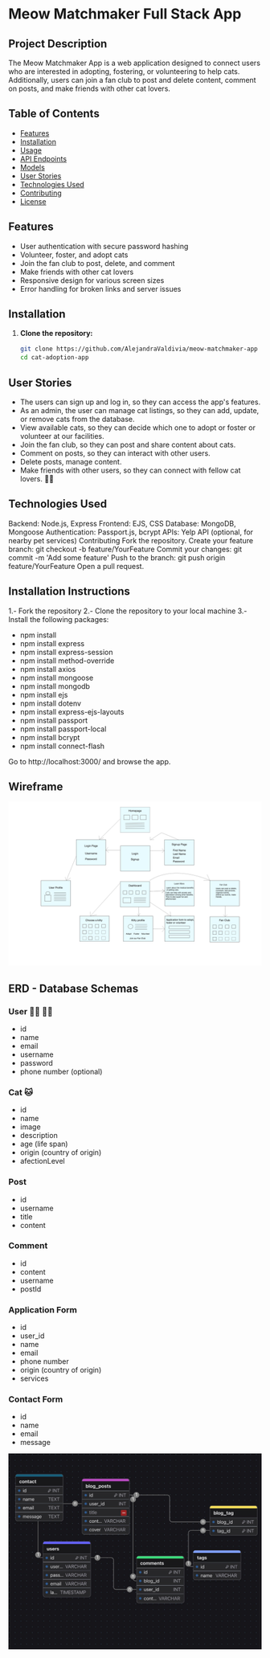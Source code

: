 # Meow Matchmaker Full Stack App

## Project Description

The Meow Matchmaker App is a web application designed to connect users who are interested in adopting, fostering, or volunteering to help cats. Additionally, users can join a fan club to post and delete content, comment on posts, and make friends with other cat lovers.

## Table of Contents

- [Features](#features)
- [Installation](#installation)
- [Usage](#usage)
- [API Endpoints](#api-endpoints)
- [Models](#models)
- [User Stories](#user-stories)
- [Technologies Used](#technologies-used)
- [Contributing](#contributing)
- [License](#license)

## Features

- User authentication with secure password hashing
- Volunteer, foster, and adopt cats
- Join the fan club to post, delete, and comment
- Make friends with other cat lovers
- Responsive design for various screen sizes
- Error handling for broken links and server issues

## Installation

1. **Clone the repository:**

   ```sh
   git clone https://github.com/AlejandraValdivia/meow-matchmaker-app
   cd cat-adoption-app
   ```

## User Stories

- The users can sign up and log in, so they can access the app's features.
- As an admin, the user can manage cat listings, so they can add, update, or remove cats from the database.
- View available cats, so they can decide which one to adopt or foster or volunteer at our facilities.
- Join the fan club, so they can post and share content about cats.
- Comment on posts, so they can interact with other users.
- Delete posts, manage content.
- Make friends with other users, so they can connect with fellow cat lovers. 🥰😻

## Technologies Used

Backend: Node.js, Express
Frontend: EJS, CSS
Database: MongoDB, Mongoose
Authentication: Passport.js, bcrypt
APIs: Yelp API (optional, for nearby pet services)
Contributing
Fork the repository.
Create your feature branch: git checkout -b feature/YourFeature
Commit your changes: git commit -m 'Add some feature'
Push to the branch: git push origin feature/YourFeature
Open a pull request.

## Installation Instructions

1.- Fork the repository
2.- Clone the repository to your local machine
3.- Install the following packages:

- npm install
- npm install express
- npm install express-session
- npm install method-override
- npm install axios
- npm install mongoose
- npm install mongodb
- npm install ejs
- npm install dotenv
- npm install express-ejs-layouts
- npm install passport
- npm install passport-local
- npm install bcrypt
- npm install connect-flash

Go to http://localhost:3000/ and browse the app.

## Wireframe

![wireframe](public/assets/img/meow-app-blue-v2.jpg)

## ERD - Database Schemas

### User 👧🏽 👦🏻

- id
- name
- email
- username
- password
- phone number (optional)

### Cat 🐱

- id
- name
- image
- description
- age (life span)
- origin (country of origin)
- afectionLevel

### Post

- id
- username
- title
- content

### Comment

- id
- content
- username
- postId

### Application Form

- id
- user_id
- name
- email
- phone number
- origin (country of origin)
- services

### Contact Form

- id
- name
- email
- message

![erd-diagram](public/assets/img/meow-matchmaker-databases-erd.jpeg)
